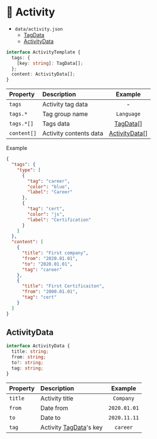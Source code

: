 # 👋 Activity

- `data/activity.json`
  - [TagData](/docs/BASE.md/#tagdata)
  - [ActivityData](#activitydata)

```typescript
interface ActivityTemplate {
  tags: {
    [key: string]: TagData[];
  };
  content: ActivityData[];
}
```

| Property    | Description            |               Example               |
| :---------- | :--------------------- | :---------------------------------: |
| `tags`      | Activity tag data      |                  -                  |
| `tags.*`    | Tag group name         |             `Language`              |
| `tags.*[]`  | Tags data              | [TagData](/docs/BASE.md/#tagdata)[] |
| `content[]` | Activity contents data |   [ActivityData](#activitydata)[]   |

Example

```json
{
  "tags": {
    "type": [
      {
        "tag": "career",
        "color": "blue",
        "label": "Career"
      },
      {
        "tag": "cert",
        "color": "js",
        "label": "Certification"
      }
    ]
  },
  "content": [
    {
      "title": "First company",
      "from": "2020.01.01",
      "to": "2020.01.01",
      "tag": "career"
    },
    {
      "title": "First Certificaiton",
      "from": "2000.01.01",
      "tag": "cert"
    }
  ]
}
```

## ActivityData

```typescript
interface ActivityData {
  title: string;
  from: string;
  to?: string;
  tag: string;
}
```

| Property | Description                                      |   Example    |
| :------- | :----------------------------------------------- | :----------: |
| `title`  | Activity title                                   |  `Company`   |
| `from`   | Date from                                        | `2020.01.01` |
| `to`     | Date to                                          | `2020.11.11` |
| `tag`    | Activity [TagData](/docs/BASE.md/#tagdata)'s key |   `career`   |
